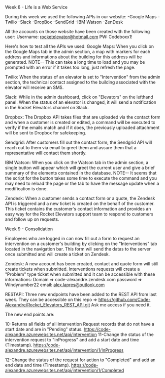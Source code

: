 Week 8 - Life is a Web Service

During this week we used the following APIs in our website: -Google Maps -Twilio -Slack -DropBox -SendGrid -IBM Watson -ZenDesk

All the accounts on those website have been created with the following user: Username: rocketelevator@hotmail.com PW: Codeboxx1!

Here's how to test all the APIs we used: Google Maps: When you click on the Google Maps tab in the admin section, a map with markers for each address and informations about the building for this address will be generated. NOTE-- This can take a long time to load and you may be prompted with an error if it takes too long, just refresh the page.

Twilio: When the status of an elevator is set to "Intervention" from the admin section, the technical contact assigned to the building associated with the elevator will receive an SMS.

Slack: While in the admin dashboard, click on "Elevators" on the lefthand panel. When the status of an elevator is changed, it will send a notification in the Rocket Elevators channel on Slack.

Dropbox: The Dropbox API takes files that are uploaded via the contact form and when a customer is created or edited, a command will be executed to verify if the emails match and if it does, the previously uploaded attachment will be sent to Dropbox for safekeeping.

Sendgrid: After customers fill out the contact form, the Sendgrid API will reach out to them via email to greet them and assure them that a representative will contact them shortly.

IBM Watson: When you click on the Watson tab in the admin section, a single button will appear which will greet the current user and give a brief summary of the elements contained in the database. NOTE-- It seems that the script for the button takes some time to execute the command and you may need to reload the page or the tab to have the message update when a modification is done.

Zendesk: When a customer sends a contact form or a quote, the Zendesk API is triggered and a new ticket is created on the behalf of the customer. This ticket contains the customer's contact information and provides an easy way for the Rocket Elevators support team to respond to customers and follow up on requests.

Week 9 - Consolidation

Employees who are logged in can now fill out a form to request an intervention on a customer's building by clicking on the "Interventions" tab located in the navigation bar. This form will send the datas to the server once submitted and will create a ticket on Zendesk.

Zendesk: A new account has been created, contact and quote form will still create tickets when submitted. Interventions requests will create a "Problem" type ticket when submitted and it can be accessible with these informations: Domain => code-alexandre.zendesk.com password => Windynumber22 email: alex.lapres@outlook.com

RESTAPI: Three new endpoints have been added to the REST API from last week. They can be accessible on this repo => 
https://github.com/Code-Alexandre/Rocket_Elevators_REST_API.git Ask me access if you need it.


The new end points are:

10-Returns all fields of all intervention Request records that do not have a start date and are in "Pending" status.
https://code-alexandre.azurewebsites.net/api/intervention
11-Change the status of the intervention request to "InProgress" and add a start date and time (Timestamp). 
https://code-alexandre.azurewebsites.net/api/intervention/1/InProgress

12-Change the status of the request for action to "Completed" and add an end date and time (Timestamp). 
https://code-alexandre.azurewebsites.net/api/intervention/1/Completed

